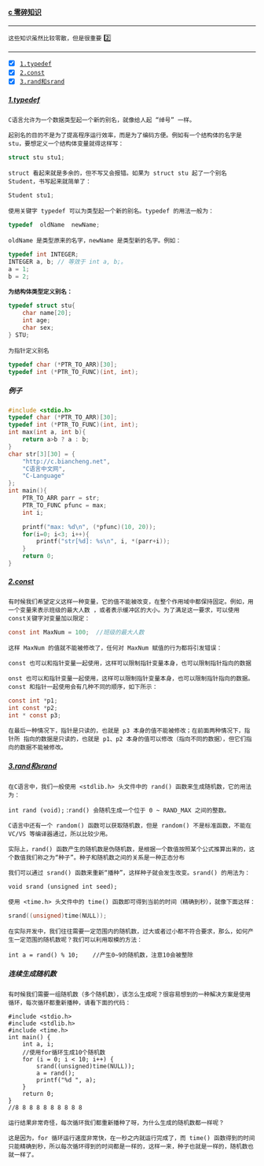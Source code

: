 #### [c 零碎知识](#top) <b id="top"></b>
----
`这些知识虽然比较零散，但是很重要` :two:

------

- [x] [`1.typedef`](#target1)
- [x] [`2.const`](#target2)
- [x] [`3.rand和srand`](#target3)

##### [1.typedef](#top) <b id="target1"></b>
`C语言允许为一个数据类型起一个新的别名，就像给人起 “绰号” 一样。`

`起别名的目的不是为了提高程序运行效率，而是为了编码方便。例如有一个结构体的名字是 stu，要想定义一个结构体变量就得这样写：`
```c
struct stu stu1;
```

`struct 看起来就是多余的，但不写又会报错。如果为 struct stu 起了一个别名 Student，书写起来就简单了：`
```c
Student stu1;
```

`使用关键字 typedef 可以为类型起一个新的别名。typedef 的用法一般为：`
```c
typedef  oldName  newName;
```
`oldName 是类型原来的名字，newName 是类型新的名字。例如：`
```c
typedef int INTEGER; 
INTEGER a, b; // 等效于 int a, b;。
a = 1;
b = 2;
```

**`为结构体类型定义别名：`**
```c
typedef struct stu{
    char name[20];
    int age;
    char sex;
} STU;
```
`为指针定义别名`
```c
typedef char (*PTR_TO_ARR)[30];
typedef int (*PTR_TO_FUNC)(int, int);
```

##### 例子
```c
#include <stdio.h>
typedef char (*PTR_TO_ARR)[30];
typedef int (*PTR_TO_FUNC)(int, int);
int max(int a, int b){
    return a>b ? a : b;
}
char str[3][30] = {
    "http://c.biancheng.net",
    "C语言中文网",
    "C-Language"
};
int main(){
    PTR_TO_ARR parr = str;
    PTR_TO_FUNC pfunc = max;
    int i;

    printf("max: %d\n", (*pfunc)(10, 20));
    for(i=0; i<3; i++){
        printf("str[%d]: %s\n", i, *(parr+i));
    }
    return 0;
}
```


##### [2.const](#top) <b id="target2"></b>
`有时候我们希望定义这样一种变量，它的值不能被改变，在整个作用域中都保持固定。例如，用一个变量来表示班级的最大人数
，或者表示缓冲区的大小。为了满足这一要求，可以使用const关键字对变量加以限定： `

```c
const int MaxNum = 100;  //班级的最大人数
```
`这样 MaxNum 的值就不能被修改了，任何对 MaxNum 赋值的行为都将引发错误：`

`const 也可以和指针变量一起使用，这样可以限制指针变量本身，也可以限制指针指向的数据`

`onst 也可以和指针变量一起使用，这样可以限制指针变量本身，也可以限制指针指向的数据。const 和指针一起使用会有几种不同的顺序，如下所示：`
```c
const int *p1;
int const *p2;
int * const p3;
```
`在最后一种情况下，指针是只读的，也就是 p3 本身的值不能被修改；在前面两种情况下，指针所
指向的数据是只读的，也就是 p1、p2 本身的值可以修改（指向不同的数据），但它们指
向的数据不能被修改。`

##### [3.rand和srand](#top) <b id="target3"></b>
`在C语言中，我们一般使用 <stdlib.h> 头文件中的 rand() 函数来生成随机数，它的用法为： `

`int rand (void);` :`rand() 会随机生成一个位于 0 ~ RAND_MAX 之间的整数。`

`C语言中还有一个 random() 函数可以获取随机数，但是 random() 不是标准函数，不能在 VC/VS 等编译器通过，所以比较少用。`

`实际上，rand() 函数产生的随机数是伪随机数，是根据一个数值按照某个公式推算出来的，这个数值我们称之为“种子”。种子和随机数之间的关系是一种正态分布`

`我们可以通过 srand() 函数来重新“播种”，这样种子就会发生改变。srand() 的用法为：`

`void srand (unsigned int seed);`

`使用 <time.h> 头文件中的 time() 函数即可得到当前的时间（精确到秒），就像下面这样：`
```c
srand((unsigned)time(NULL));
```

`在实际开发中，我们往往需要一定范围内的随机数，过大或者过小都不符合要求，那么，如何产生一定范围的随机数呢？我们可以利用取模的方法：`
```
int a = rand() % 10;    //产生0~9的随机数，注意10会被整除
```

##### 连续生成随机数
`有时候我们需要一组随机数（多个随机数），该怎么生成呢？很容易想到的一种解决方案是使用循环，每次循环都重新播种，请看下面的代码：`
```
#include <stdio.h>
#include <stdlib.h>
#include <time.h>
int main() {
    int a, i;
    //使用for循环生成10个随机数
    for (i = 0; i < 10; i++) {
        srand((unsigned)time(NULL));
        a = rand();
        printf("%d ", a);
    }
    return 0;
}
//8 8 8 8 8 8 8 8 8 8
```
`运行结果非常奇怪，每次循环我们都重新播种了呀，为什么生成的随机数都一样呢？`

`这是因为，for 循环运行速度非常快，在一秒之内就运行完成了，而 time() 函数得到的时间只能精确到秒，所以每次循环得到的时间都是一样的，这样一来，种子也就是一样的，随机数也就一样了。`
